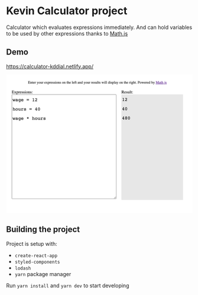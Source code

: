 # Kevin Calculator project

Calculator which evaluates expressions immediately. And can hold variables to be used by other expressions thanks to [Math.js](https://mathjs.org/examples/expressions.js.html)

## Demo

https://calculator-kddial.netlify.app/

![Screenshot](/repo-images/screenshot.png)

## Building the project

Project is setup with:

- `create-react-app`
- `styled-components`
- `lodash`
- `yarn` package manager

Run `yarn install` and `yarn dev` to start developing
